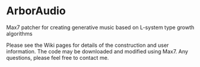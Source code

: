 # ArborAudio
Max7 patcher for creating generative music based on L-system type growth algorithms 

Please see the Wiki pages for details of the construction and user information. The code may be downloaded and modified using Max7. Any questions, please feel free to contact me.
